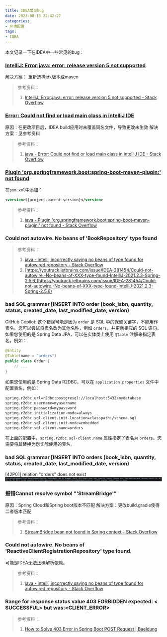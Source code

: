 ```yaml
---
title: IDEA常见bug
date: 2023-08-13 22:42:27
categories:
- 环境配置
tags:
- IDEA
---
```


本文记录一下在IDEA中一些常见的bug：
<!--more-->

### [IntelliJ: Error:java: error: release version 5 not supported](https://stackoverflow.com/questions/59601077/intellij-errorjava-error-release-version-5-not-supported)
解决方案：
重新选择jdk版本或maven
> 参考资料：
> 1. [IntelliJ: Error:java: error: release version 5 not supported - Stack Overflow](https://stackoverflow.com/questions/59601077/intellij-errorjava-error-release-version-5-not-supported)

###  [Error: Could not find or load main class in intelliJ IDE](https://stackoverflow.com/questions/10654120/error-could-not-find-or-load-main-class-in-intellij-ide)
原因：在更改项目后，IDEA build应用时未覆盖同名文件，导致更改未生效
解决方案：见参考资料
> 参考资料：
> 1. [java - Error: Could not find or load main class in intelliJ IDE - Stack Overflow](https://stackoverflow.com/questions/10654120/error-could-not-find-or-load-main-class-in-intellij-ide)

### [Plugin 'org.springframework.boot:spring-boot-maven-plugin:' not found](https://stackoverflow.com/questions/64639836/plugin-org-springframework-bootspring-boot-maven-plugin-not-found)
在`pom.xml`中添加：
```xml
<version>${project.parent.version}</version>
```
> 参考资料：
> 1. [java - Plugin 'org.springframework.boot:spring-boot-maven-plugin:' not found - Stack Overflow](https://stackoverflow.com/questions/64639836/plugin-org-springframework-bootspring-boot-maven-plugin-not-found) 


### Could not autowire. No beans of 'BookRepository' type found

> 参考资料：
> 1. [java - intellij incorrectly saying no beans of type found for autowired repository - Stack Overflow](https://stackoverflow.com/questions/26889970/intellij-incorrectly-saying-no-beans-of-type-found-for-autowired-repository)
> 2. [https://youtrack.jetbrains.com/issue/IDEA-281454/Could-not-autowire.-No-beans-of-XXX-type-found-IntelliJ-2021.2.3-Spring-2.5.6](https://youtrack.jetbrains.com/issue/IDEA-281454/Could-not-autowire.-No-beans-of-XXX-type-found-IntelliJ-2021.2.3-Spring-2.5.6)

### bad SQL grammar [INSERT INTO order (book_isbn, quantity, status, created_date, last_modified_date, version)

GitHub Copilot: 这个错误可能是因为 `order` 是 SQL 中的保留关键字，不能用作表名。您可以尝试将表名改为其他名称，例如 `orders`，并更新相应的 SQL 语句。
如果您使用的是 Spring Data JPA，可以在实体类上使用 `@Table` 注解来指定表名，例如：
```java
@Entity
@Table(name = "orders")
public class Order {
    // ...
}
```
如果您使用的是 Spring Data R2DBC，可以在 `application.properties` 文件中配置表名，例如：
```
spring.r2dbc.url=r2dbc:postgresql://localhost:5432/mydatabase
spring.r2dbc.username=myusername
spring.r2dbc.password=mypassword
spring.r2dbc.initialization-mode=always
spring.r2dbc.sql-client.init-location=classpath:/schema.sql
spring.r2dbc.sql-client.init-mode=embedded
spring.r2dbc.sql-client.name=orders
```
在上面的配置中，`spring.r2dbc.sql-client.name` 属性指定了表名为 `orders`。您需要将其替换为您实际使用的表名。

### bad SQL grammar [INSERT INTO orders (book_isbn, quantity, status, created_date, last_modified_date, version) 
[42P01] relation "orders" does not exist
![](https://raw.githubusercontent.com/Tom89757/ImageHost/main/hexo/20230825155514.png)

### 报错Cannot resolve symbol "'StreamBridge'"
原因：Spring Cloud和Spring boot版本不匹配
解决方案：更改build.gradle使得二者版本匹配
> 参考资料：
> 1. [StreamBridge bean not found in Spring context - Stack Overflow](https://stackoverflow.com/questions/75367370/streambridge-bean-not-found-in-spring-context)

### Could not autowire. No beans of 'ReactiveClientRegistrationRepository' type found.
可能是IDEA无法正确解析依赖。
> 参考资料：
> 1. [java - intellij incorrectly saying no beans of type found for autowired repository - Stack Overflow](https://stackoverflow.com/questions/26889970/intellij-incorrectly-saying-no-beans-of-type-found-for-autowired-repository)

### Range for response status value 403 FORBIDDEN expected: \< SUCCESSFUL> but was:<CLIENT_ERROR>

> 参考资料：
> 1. [How to Solve 403 Error in Spring Boot POST Request | Baeldung](https://www.baeldung.com/java-spring-fix-403-error)